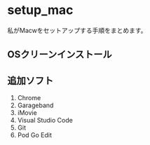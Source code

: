 # setup_mac
私がMacwをセットアップする手順をまとめます。  

## OSクリーンインストール

## 追加ソフト
1. Chrome
2. Garageband
3. iMovie
4. Visual Studio Code
5. Git
6. Pod Go Edit


